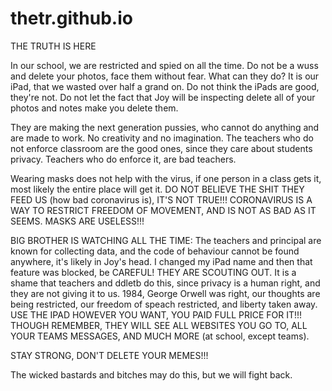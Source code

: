 # thetr.github.io
THE TRUTH IS HERE

In our school, we are restricted and spied on all the time. Do not be a wuss and delete your photos, face them without fear. What can they do? It is our iPad, that we wasted over half a grand on. Do not think the iPads are good, they're not. Do not let the fact that Joy will be inspecting delete all of your photos and notes make you delete them. 

They are making the next generation pussies, who cannot do anything and are made to work. No creativity and no imagination. The teachers who do not enforce classroom are the good ones, since they care about students privacy. Teachers who do enforce it, are bad teachers.

Wearing masks does not help with the virus, if one person in a class gets it, most likely the entire place will get it. DO NOT BELIEVE THE SHIT THEY FEED US (how bad coronavirus is), IT'S NOT TRUE!!! CORONAVIRUS IS A WAY TO RESTRICT FREEDOM OF MOVEMENT, AND IS NOT AS BAD AS IT SEEMS. MASKS ARE USELESS!!!

BIG BROTHER IS WATCHING ALL THE TIME: The teachers and principal are known for collecting data, and the code of behaviour cannot be found anywhere, it's likely in Joy's head. I changed my iPad name and then that feature was blocked, be CAREFUL! THEY ARE SCOUTING OUT. It is a shame that teachers and ddletb do this, since privacy is a human right, and they are not giving it to us. 1984, George Orwell was right, our thoughts are being restricted, our freedom of speach restricted, and liberty taken away. USE THE IPAD HOWEVER YOU WANT, YOU PAID FULL PRICE FOR IT!!! THOUGH REMEMBER, THEY WILL SEE ALL WEBSITES YOU GO TO, ALL YOUR TEAMS MESSAGES, AND MUCH MORE (at school, except teams).

STAY STRONG, DON'T DELETE YOUR MEMES!!!

The wicked bastards and bitches may do this, but we will fight back.
